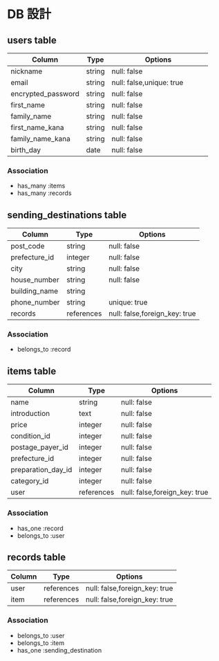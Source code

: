 # DB 設計

## users table
| Column             | Type                | Options                            |
|--------------------|---------------------|------------------------------------|
| nickname           | string              | null: false                        |
| email              | string              | null: false,unique: true                       |
| encrypted_password | string              | null: false　　　　　　　　　         |
| first_name         | string              | null: false                   　　　|
| family_name        | string              | null: false                  　　　 |
| first_name_kana    | string              | null: false                  　　　 |
| family_name_kana   | string              | null: false                   　　　|
| birth_day          | date                | null: false                        |

### Association
* has_many :items
* has_many :records


## sending_destinations table
| Column             | Type                | Options                       |
|--------------------|---------------------|-------------------------------|
| post_code          | string              | null: false                   |
| prefecture_id      | integer             | null: false                   |
| city               | string              | null: false                   |
| house_number       | string              | null: false                   |
| building_name      | string              |                               |
| phone_number       | string              | unique: true                  |
| records            | references          | null: false,foreign_key: true |

### Association
* belongs_to :record


## items table
| Column             | Type                | Options                       |
|--------------------|---------------------|-------------------------------|
| name               | string              | null: false                   |
| introduction       | text                | null: false                   |
| price              | integer             | null: false                   |
| condition_id       | integer             | null: false                   |
| postage_payer_id   | integer             | null: false                   |
| prefecture_id      | integer             | null: false                   |
| preparation_day_id | integer             | null: false                   |
| category_id        | integer             | null: false                   |
| user               | references          | null: false,foreign_key: true |

### Association
* has_one :record
* belongs_to :user


## records table
| Column              | Type                | Options                       |
|---------------------|---------------------|-------------------------------|
| user                | references          | null: false,foreign_key: true |
| item                | references          | null: false,foreign_key: true |

### Association

* belongs_to :user
* belongs_to :item
* has_one :sending_destination